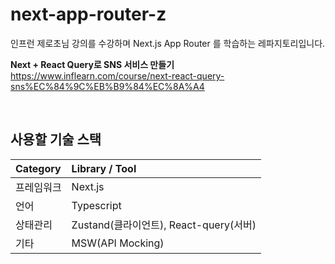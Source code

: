 # next-app-router-z

인프런 제로초님 강의를 수강하며 Next.js App Router 를 학습하는 레파지토리입니다.

__Next + React Query로 SNS 서비스 만들기__ <br/>
https://www.inflearn.com/course/next-react-query-sns%EC%84%9C%EB%B9%84%EC%8A%A4 

<br/>

## 사용할 기술 스택
| Category | Library / Tool |
|:-------|:-------|
| 프레임워크 | Next.js |
| 언어 | Typescript |
| 상태관리 | Zustand(클라이언트), React-query(서버) |
| 기타 | MSW(API Mocking) |
